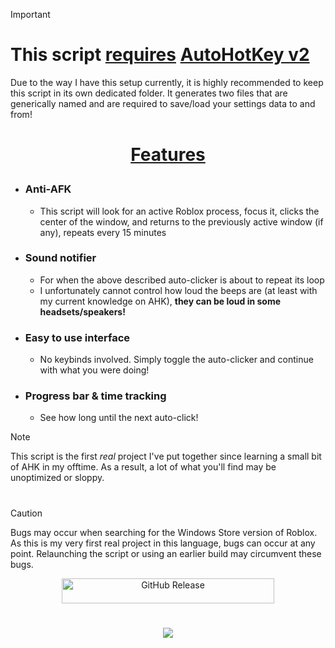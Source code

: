 > [!IMPORTANT]
> # This script **<ins>requires</ins>** [AutoHotKey v2](https://autohotkey.com/download/ahk-v2.exe)
> Due to the way I have this setup currently, it is highly recommended to keep this script in its own dedicated folder. It generates two files that are generically named and are required to save/load your settings data to and from!
# <p align=center><ins>**Features**</ins></p>
- ### Anti-AFK
  - This script will look for an active Roblox process, focus it, clicks the center of the window, and returns to the previously active window (if any), repeats every 15 minutes
- ### Sound notifier
  - For when the above described auto-clicker is about to repeat its loop
  - I unfortunately cannot control how loud the beeps are (at least with my current knowledge on AHK), **they can be loud in some headsets/speakers!**
- ### Easy to use interface
  - No keybinds involved. Simply toggle the auto-clicker and continue with what you were doing!
- ### Progress bar & time tracking
  - See how long until the next auto-click!
> [!NOTE]
> This script is the first *real* project I've put together since learning a small bit of AHK in my offtime. As a result, a lot of what you'll find may be unoptimized or sloppy.

<!-- ################## -->
#
> [!CAUTION]
> Bugs may occur when searching for the Windows Store version of Roblox.
> As this is my very first real project in this language, bugs can occur at any point. Relaunching the script or using an earlier build may circumvent these bugs.

<p align="center"><a href="https://github.com/WoahItsJeebus/Roblox-Anti-AFK/releases/latest/download/Roblox.Anti-AFK.ahk">
  <img alt="GitHub Release" src="https://img.shields.io/github/v/release/WoahItsJeebus/Roblox-Anti-AFK?sort=semver&display_name=tag&style=plastic&label=Download%20Latest" height="40" width="340">
</a></p>

#
<p align="center">
  <img src="https://github.com/user-attachments/assets/99a93d12-c121-42e7-8e43-23ab3461cea2">
</p>
